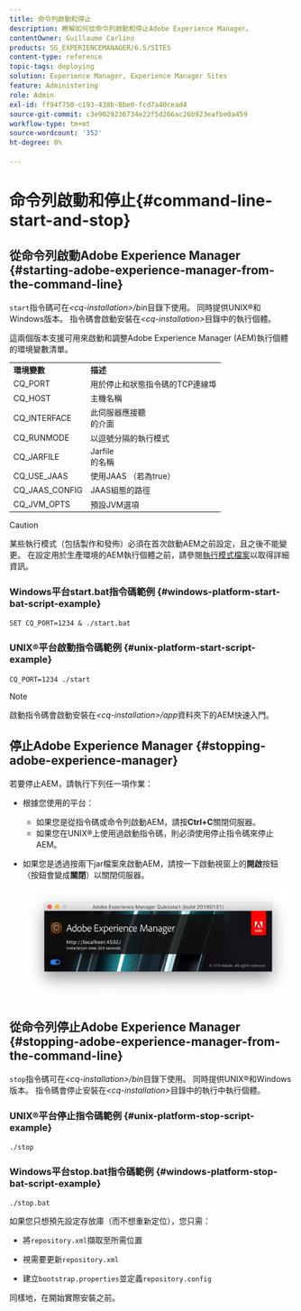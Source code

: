 ```yaml
---
title: 命令列啟動和停止
description: 瞭解如何從命令列啟動和停止Adobe Experience Manager。
contentOwner: Guillaume Carlino
products: SG_EXPERIENCEMANAGER/6.5/SITES
content-type: reference
topic-tags: deploying
solution: Experience Manager, Experience Manager Sites
feature: Administering
role: Admin
exl-id: ff94f750-c193-438b-8be0-fcd7a40cead4
source-git-commit: c3e9029236734e22f5d266ac26b923eafbe0a459
workflow-type: tm+mt
source-wordcount: '352'
ht-degree: 0%

---
```


# 命令列啟動和停止{#command-line-start-and-stop}

## 從命令列啟動Adobe Experience Manager {#starting-adobe-experience-manager-from-the-command-line}

`start`指令碼可在&#x200B;*&lt;cq-installation>/bin*&#x200B;目錄下使用。 同時提供UNIX®和Windows版本。 指令碼會啟動安裝在&#x200B;*&lt;cq-installation>*&#x200B;目錄中的執行個體。

這兩個版本支援可用來啟動和調整Adobe Experience Manager (AEM)執行個體的環境變數清單。

<table>
 <tbody>
  <tr>
   <td><strong>環境變數 </strong></td>
   <td><strong>描述 </strong></td>
  </tr>
  <tr>
   <td>CQ_PORT</td>
   <td>用於停止和狀態指令碼的TCP連線埠<br /> </td>
  </tr>
  <tr>
   <td>CQ_HOST</td>
   <td>主機名稱<br /> </td>
  </tr>
  <tr>
   <td>CQ_INTERFACE</td>
   <td>此伺服器應接聽<br />的介面 </td>
  </tr>
  <tr>
   <td>CQ_RUNMODE</td>
   <td>以逗號分隔的執行模式<br /> </td>
  </tr>
  <tr>
   <td>CQ_JARFILE</td>
   <td>Jarfile<br />的名稱 </td>
  </tr>
  <tr>
   <td>CQ_USE_JAAS</td>
   <td>使用JAAS （若為true）<br /> </td>
  </tr>
  <tr>
   <td>CQ_JAAS_CONFIG</td>
   <td>JAAS組態的路徑<br /> </td>
  </tr>
  <tr>
   <td>CQ_JVM_OPTS</td>
   <td>預設JVM選項<br /> </td>
  </tr>
 </tbody>
</table>

>[!CAUTION]
>
>某些執行模式（包括製作和發佈）必須在首次啟動AEM之前設定，且之後不能變更。 在設定用於生產環境的AEM執行個體之前，請參閱[執行模式檔案](/help/sites-deploying/configure-runmodes.md)以取得詳細資訊。

### Windows平台start.bat指令碼範例 {#windows-platform-start-bat-script-example}

```shell
SET CQ_PORT=1234 & ./start.bat
```

### UNIX®平台啟動指令碼範例 {#unix-platform-start-script-example}

```shell
CQ_PORT=1234 ./start
```

>[!NOTE]
>
>啟動指令碼會啟動安裝在&#x200B;*&lt;cq-installation>/app*&#x200B;資料夾下的AEM快速入門。

## 停止Adobe Experience Manager {#stopping-adobe-experience-manager}

若要停止AEM，請執行下列任一項作業：

* 根據您使用的平台：

   * 如果您是從指令碼或命令列啟動AEM，請按&#x200B;**Ctrl+C**&#x200B;關閉伺服器。
   * 如果您在UNIX®上使用過啟動指令碼，則必須使用停止指令碼來停止AEM。

* 如果您是透過按兩下jar檔案來啟動AEM，請按一下啟動視窗上的&#x200B;**開啟**&#x200B;按鈕（按鈕會變成&#x200B;**關閉**）以關閉伺服器。

  ![chlimage_1-63](assets/chlimage_1-63.png)

## 從命令列停止Adobe Experience Manager {#stopping-adobe-experience-manager-from-the-command-line}

`stop`指令碼可在&#x200B;*&lt;cq-installation>/bin*&#x200B;目錄下使用。 同時提供UNIX®和Windows版本。 指令碼會停止安裝在&#x200B;*&lt;cq-installation>*&#x200B;目錄中的執行中執行個體。

### UNIX®平台停止指令碼範例 {#unix-platform-stop-script-example}

```shell
./stop
```

### Windows平台stop.bat指令碼範例 {#windows-platform-stop-bat-script-example}

```shell
./stop.bat
```

如果您只想預先設定存放庫（而不想重新定位），您只需：

* 將`repository.xml`擷取至所需位置

* 視需要更新`repository.xml`

* 建立`bootstrap.properties`並定義`repository.config`

同樣地，在開始實際安裝之前。
